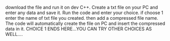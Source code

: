 download the file and run it on dev C++. 
Create a txt file on your PC and enter any data and save it.
Run the code and enter your choice. if choose 1 enter the name of txt file you created. 
then add a compressed file name. The code will automatically create the file on PC and insert the compressed data in it.
CHOICE 1 ENDS HERE...YOU CAN TRY OTHER CHOICES AS WELL....
